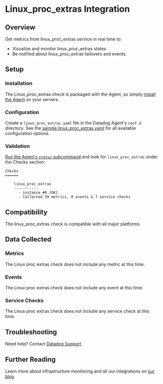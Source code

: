 # Linux_proc_extras Integration

## Overview
Get metrics from linux_proc_extras service in real time to:

* Visualize and monitor linux_proc_extras states
* Be notified about linux_proc_extras failovers and events.

## Setup
### Installation

The Linux_proc_extras check is packaged with the Agent, so simply [install the Agent][1] on your servers.

### Configuration

Create a `linux_proc_extras.yaml` file in the Datadog Agent's `conf.d` directory. See the [sample linux_proc_extras.yaml][2] for all available configuration options.

### Validation

[Run the Agent's `status` subcommand][3] and look for `linux_proc_extras` under the Checks section:

    Checks
    ======

        linux_proc_extras
        -----------
          - instance #0 [OK]
          - Collected 39 metrics, 0 events & 7 service checks

## Compatibility

The linux_proc_extras check is compatible with all major platforms

## Data Collected
### Metrics
The Linux proc extras check does not include any metric at this time.

### Events
The Linux proc extras check does not include any event at this time.

### Service Checks
The Linux proc extras check does not include any service check at this time.

## Troubleshooting

Need help? Contact [Datadog Support][4].

## Further Reading
Learn more about infrastructure monitoring and all our integrations on [our blog][5]


[1]: https://app.datadoghq.com/account/settings#agent
[2]: https://github.com/DataDog/integrations-core/blob/master/linux_proc_extras/conf.yaml.example
[3]: https://docs.datadoghq.com/agent/faq/agent-commands/#agent-status-and-information
[4]: http://docs.datadoghq.com/help/
[5]: https://www.datadoghq.com/blog/

